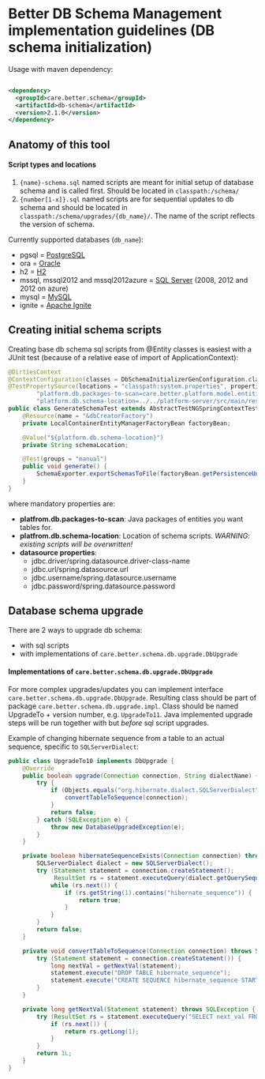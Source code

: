 # Better DB Schema Management implementation guidelines (DB schema initialization)

Usage with maven dependency:

```xml

<dependency>
  <groupId>care.better.schema</groupId>
  <artifactId>db-schema</artifactId>
  <version>2.1.0</version>
</dependency>
```

## Anatomy of this tool
#### Script types and locations
1. `{name}-schema.sql` named scripts are meant for initial setup of database schema and is called first. Should be located in `classpath:/schema/`
2. `{number[1-x]}.sql` named scripts are for sequential updates to db schema and should be located in `classpath:/schema/upgrades/{db_name}/`. The name of the script reflects the version of schema.

Currently supported databases (`db_name`):
* pgsql = [PostgreSQL](https://www.postgresql.org)
* ora = [Oracle](https://www.oracle.com/database)
* h2 = [H2](http://www.h2database.com)
* mssql, mssql2012 and mssql2012azure = [SQL Server](https://www.microsoft.com/en-us/sql-server) (2008, 2012 and 2012 on azure)
* mysql = [MySQL](https://www.mysql.com)
* ignite = [Apache Ignite](https://ignite.apache.org)

## Creating initial schema scripts
Creating base db schema sql scripts from @Entity classes is easiest with a JUnit test (because of a relative ease of import of ApplicationContext):
```java
@DirtiesContext
@ContextConfiguration(classes = DbSchemaInitializerGenConfiguration.class)
@TestPropertySource(locations = "classpath:system.properties", properties = {
        "platform.db.packages-to-scan=care.better.platform.model.entities,care.better.platform.auth.entities",
        "platform.db.schema-location=../../platform-server/src/main/resources/schema/%s-schema.sql"})
public class GenerateSchemaTest extends AbstractTestNGSpringContextTests {
    @Resource(name = "&dbCreatorFactory")
    private LocalContainerEntityManagerFactoryBean factoryBean;

    @Value("${platform.db.schema-location}")
    private String schemaLocation;

    @Test(groups = "manual")
    public void generate() {
        SchemaExporter.exportSchemasToFile(factoryBean.getPersistenceUnitInfo(), schemaLocation);
    }
}
```
where mandatory properties are:
* **platfrom.db.packages-to-scan**: Java packages of entities you want tables for.
* **platfrom.db.schema-location**: Location of schema scripts. *WARNING: existing scripts will be overwritten!*
* **datasource properties**: 
  * jdbc.driver/spring.datasource.driver-class-name
  * jdbc.url/spring.datasource.url
  * jdbc.username/spring.datasource.username
  * jdbc.password/spring.datasource.password

## Database schema upgrade
There are 2 ways to upgrade db schema:
* with sql scripts
* with implementations of `care.better.schema.db.upgrade.DbUpgrade`


#### Implementations of `care.better.schema.db.upgrade.DbUpgrade`
For more complex upgrades/updates you can implement interface `care.better.schema.db.upgrade.DbUpgrade`. Resulting class should be part of package `care.better.schema.db.upgrade.impl`. Class should be named UpgradeTo + version number, e.g. `UpgradeTo11`. Java implemented upgrade steps will be run together with but *before* sql script upgrades.

Example of changing hibernate sequence from a table to an actual sequence, specific to `SQLServerDialect`:
```java
public class UpgradeTo10 implements DbUpgrade {
    @Override
    public boolean upgrade(Connection connection, String dialectName) {
        try {
            if (Objects.equals("org.hibernate.dialect.SQLServerDialect", dialectName) && !hibernateSequenceExists(connection)) {
                convertTableToSequence(connection);
            }
            return false;
        } catch (SQLException e) {
            throw new DatabaseUpgradeException(e);
        }
    }

    private boolean hibernateSequenceExists(Connection connection) throws SQLException {
        SQLServerDialect dialect = new SQLServerDialect();
        try (Statement statement = connection.createStatement();
             ResultSet rs = statement.executeQuery(dialect.getQuerySequencesString())) {
            while (rs.next()) {
                if (rs.getString(1).contains("hibernate_sequence")) {
                    return true;
                }
            }
        }
        return false;
    }

    private void convertTableToSequence(Connection connection) throws SQLException {
        try (Statement statement = connection.createStatement()) {
            long nextVal = getNextVal(statement);
            statement.execute("DROP TABLE hibernate_sequence");
            statement.execute("CREATE SEQUENCE hibernate_sequence START WITH " + nextVal + " INCREMENT BY 1000");
        }
    }

    private long getNextVal(Statement statement) throws SQLException {
        try (ResultSet rs = statement.executeQuery("SELECT next_val FROM hibernate_sequence")) {
            if (rs.next()) {
                return rs.getLong(1);
            }
        }
        return 1L;
    }
}
```
